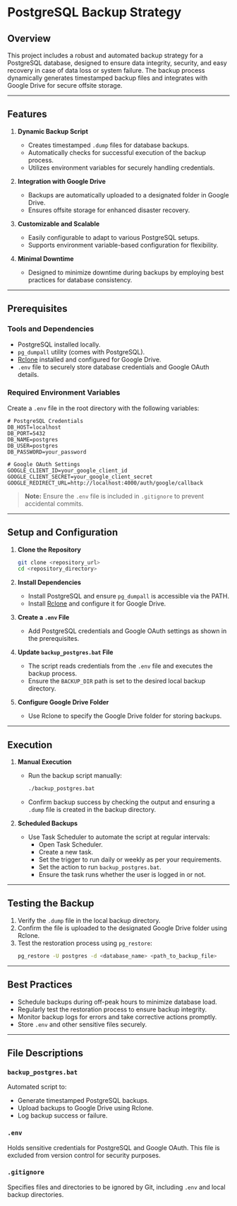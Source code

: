 # PostgreSQL Backup Strategy

## Overview
This project includes a robust and automated backup strategy for a PostgreSQL database, designed to ensure data integrity, security, and easy recovery in case of data loss or system failure. The backup process dynamically generates timestamped backup files and integrates with Google Drive for secure offsite storage.

---

## Features
1. **Dynamic Backup Script**
   - Creates timestamped `.dump` files for database backups.
   - Automatically checks for successful execution of the backup process.
   - Utilizes environment variables for securely handling credentials.

2. **Integration with Google Drive**
   - Backups are automatically uploaded to a designated folder in Google Drive.
   - Ensures offsite storage for enhanced disaster recovery.

3. **Customizable and Scalable**
   - Easily configurable to adapt to various PostgreSQL setups.
   - Supports environment variable-based configuration for flexibility.

4. **Minimal Downtime**
   - Designed to minimize downtime during backups by employing best practices for database consistency.

---

## Prerequisites

### Tools and Dependencies
- PostgreSQL installed locally.
- `pg_dumpall` utility (comes with PostgreSQL).
- [Rclone](https://rclone.org/) installed and configured for Google Drive.
- `.env` file to securely store database credentials and Google OAuth details.

### Required Environment Variables
Create a `.env` file in the root directory with the following variables:
```env
# PostgreSQL Credentials
DB_HOST=localhost
DB_PORT=5432
DB_NAME=postgres
DB_USER=postgres
DB_PASSWORD=your_password

# Google OAuth Settings
GOOGLE_CLIENT_ID=your_google_client_id
GOOGLE_CLIENT_SECRET=your_google_client_secret
GOOGLE_REDIRECT_URL=http://localhost:4000/auth/google/callback
```
> **Note:** Ensure the `.env` file is included in `.gitignore` to prevent accidental commits.

---

## Setup and Configuration

1. **Clone the Repository**
   ```bash
   git clone <repository_url>
   cd <repository_directory>
   ```

2. **Install Dependencies**
   - Install PostgreSQL and ensure `pg_dumpall` is accessible via the PATH.
   - Install [Rclone](https://rclone.org/downloads/) and configure it for Google Drive.

3. **Create a `.env` File**
   - Add PostgreSQL credentials and Google OAuth settings as shown in the prerequisites.

4. **Update `backup_postgres.bat` File**
   - The script reads credentials from the `.env` file and executes the backup process.
   - Ensure the `BACKUP_DIR` path is set to the desired local backup directory.

5. **Configure Google Drive Folder**
   - Use Rclone to specify the Google Drive folder for storing backups.

---

## Execution

1. **Manual Execution**
   - Run the backup script manually:
     ```bash
     ./backup_postgres.bat
     ```
   - Confirm backup success by checking the output and ensuring a `.dump` file is created in the backup directory.

2. **Scheduled Backups**
   - Use Task Scheduler to automate the script at regular intervals:
     - Open Task Scheduler.
     - Create a new task.
     - Set the trigger to run daily or weekly as per your requirements.
     - Set the action to run `backup_postgres.bat`.
     - Ensure the task runs whether the user is logged in or not.

---

## Testing the Backup

1. Verify the `.dump` file in the local backup directory.
2. Confirm the file is uploaded to the designated Google Drive folder using Rclone.
3. Test the restoration process using `pg_restore`:
   ```bash
   pg_restore -U postgres -d <database_name> <path_to_backup_file>
   ```

---

## Best Practices

- Schedule backups during off-peak hours to minimize database load.
- Regularly test the restoration process to ensure backup integrity.
- Monitor backup logs for errors and take corrective actions promptly.
- Store `.env` and other sensitive files securely.

---

## File Descriptions

### `backup_postgres.bat`
Automated script to:
- Generate timestamped PostgreSQL backups.
- Upload backups to Google Drive using Rclone.
- Log backup success or failure.

### `.env`
Holds sensitive credentials for PostgreSQL and Google OAuth. This file is excluded from version control for security purposes.

### `.gitignore`
Specifies files and directories to be ignored by Git, including `.env` and local backup directories.
